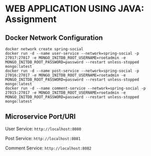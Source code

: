# WEB APPLICATION USING JAVA: Assignment

## Docker Network Configuration

```shell
docker network create spring-social
docker run -d --name user-service --network=spring-social -p 27017:27017 -e MONGO_INITDB_ROOT_USERNAME=rootadmin -e MONGO_INITDB_ROOT_PASSWORD=password --restart unless-stopped mongo:latest
docker run -d --name post-service --network=spring-social -p 27016:27017 -e MONGO_INITDB_ROOT_USERNAME=rootadmin -e MONGO_INITDB_ROOT_PASSWORD=password --restart unless-stopped mongo:latest
docker run -d --name comment-service --network=spring-social -p 27015:27017 -e MONGO_INITDB_ROOT_USERNAME=rootadmin -e MONGO_INITDB_ROOT_PASSWORD=password --restart unless-stopped mongo:latest 
```

## Microservice Port/URI
User Service: ```http://localhost:8080```

Post Service: ```http://localhost:8081```

Comment Service: ```http://localhost:8082```
